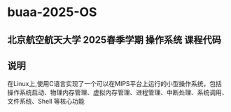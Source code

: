 # buaa-2025-OS
## 北京航空航天大学 2025春季学期 操作系统 课程代码

## 说明
在Linux上,使用C语言实现了一个可以在MIPS平台上运行的小型操作系统，包括操作系统启动、物理内存管理、虚拟内存管理、进程管理、中断处理、系统调用、文件系统、Shell 等核心功能
